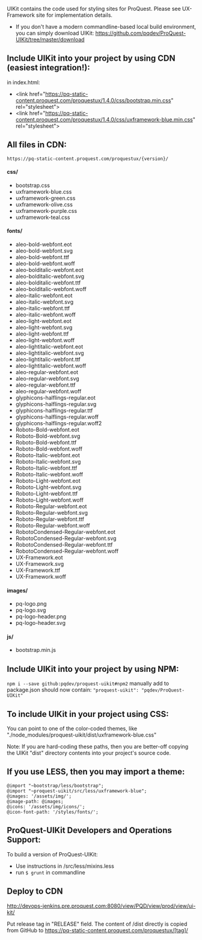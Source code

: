 UIKit contains the code used for styling sites for ProQuest. Please see UX-Framework site for implementation details.

* If you don't have a modern commandline-based local build environment, you can simply download UIKit:
https://github.com/pqdev/ProQuest-UIKit/tree/master/download

## Include UIKit into your project by using CDN (easiest integration!):
in index.html:
* &lt;link href="https://pq-static-content.proquest.com/proquestux/1.4.0/css/bootstrap.min.css" rel="stylesheet"&gt;
* &lt;link href="https://pq-static-content.proquest.com/proquestux/1.4.0/css/uxframework-blue.min.css" rel="stylesheet"&gt;

## All files in CDN:
`https://pq-static-content.proquest.com/proquestux/{version}/`
#### css/
+ bootstrap.css
+ uxframework-blue.css
+ uxframework-green.css
+ uxframework-olive.css
+ uxframework-purple.css
+ uxframework-teal.css
#### fonts/
+ aleo-bold-webfont.eot
+ aleo-bold-webfont.svg
+ aleo-bold-webfont.ttf
+ aleo-bold-webfont.woff
+ aleo-bolditalic-webfont.eot
+ aleo-bolditalic-webfont.svg
+ aleo-bolditalic-webfont.ttf
+ aleo-bolditalic-webfont.woff
+ aleo-italic-webfont.eot
+ aleo-italic-webfont.svg
+ aleo-italic-webfont.ttf
+ aleo-italic-webfont.woff
+ aleo-light-webfont.eot
+ aleo-light-webfont.svg
+ aleo-light-webfont.ttf
+ aleo-light-webfont.woff
+ aleo-lightitalic-webfont.eot
+ aleo-lightitalic-webfont.svg
+ aleo-lightitalic-webfont.ttf
+ aleo-lightitalic-webfont.woff
+ aleo-regular-webfont.eot
+ aleo-regular-webfont.svg
+ aleo-regular-webfont.ttf
+ aleo-regular-webfont.woff
+ glyphicons-halflings-regular.eot
+ glyphicons-halflings-regular.svg
+ glyphicons-halflings-regular.ttf
+ glyphicons-halflings-regular.woff
+ glyphicons-halflings-regular.woff2
+ Roboto-Bold-webfont.eot
+ Roboto-Bold-webfont.svg
+ Roboto-Bold-webfont.ttf
+ Roboto-Bold-webfont.woff
+ Roboto-Italic-webfont.eot
+ Roboto-Italic-webfont.svg
+ Roboto-Italic-webfont.ttf
+ Roboto-Italic-webfont.woff
+ Roboto-Light-webfont.eot
+ Roboto-Light-webfont.svg
+ Roboto-Light-webfont.ttf
+ Roboto-Light-webfont.woff
+ Roboto-Regular-webfont.eot
+ Roboto-Regular-webfont.svg
+ Roboto-Regular-webfont.ttf
+ Roboto-Regular-webfont.woff
+ RobotoCondensed-Regular-webfont.eot
+ RobotoCondensed-Regular-webfont.svg
+ RobotoCondensed-Regular-webfont.ttf
+ RobotoCondensed-Regular-webfont.woff
+ UX-Framework.eot
+ UX-Framework.svg
+ UX-Framework.ttf
+ UX-Framework.woff
#### images/
+ pq-logo.png
+ pq-logo.svg
+ pq-logo-header.png
+ pq-logo-header.svg
#### js/
- bootstrap.min.js

## Include UIKit into your project by using NPM:
`npm i --save github:pqdev/proquest-uikit#npm2`
manually add to package.json should now contain:  `"proquest-uikit": "pqdev/ProQuest-UIKit"`

## To include UIKit in your project using CSS:
You can point to one of the color-coded themes, like "./node_modules/proquest-uikit/dist/uxframework-blue.css"

Note: If you are hard-coding these paths, then you are better-off copying the UIKit "dist" directory contents into your project's source code.

## If you use LESS, then you may import a theme:
```less
@import "~bootstrap/less/bootstrap";
@import "~proquest-uikit/src/less/uxframework-blue";
@images: '/assets/img/';
@image-path: @images;
@icons: '/assets/img/icons/';
@icon-font-path: '/styles/fonts/';
```

## ProQuest-UIKit Developers and Operations Support:
To build a version of ProQuest-UIKit:
* Use instructions in /src/less/mixins.less
* run `$ grunt` in commandline

## Deploy to CDN
http://devops-jenkins.pre.proquest.com:8080/view/PQD/view/prod/view/ui-kit/

Put release tag in "RELEASE" field.
The content of /dist directly is copied from GitHub to https://pq-static-content.proquest.com/proquestux/[tag]/ 

